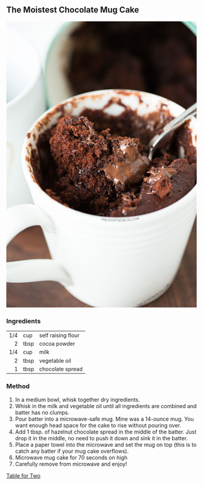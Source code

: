 ## The Moistest Chocolate Mug Cake

![MoistestChocolateMugCake](./assets/MoistestChocolateMugCake.jpg)

### Ingredients

|      |      |                    |
| ---: | ---- | ------------------ |
|  1/4 | cup  | self raising flour |
|    2 | tbsp | cocoa powder       |
|  1/4 | cup  | milk               |
|    2 | tbsp | vegetable oil      |
|    1 | tbsp | chocolate spread   |

### Method

1. In a medium bowl, whisk together dry ingredients.
2. Whisk in the milk and vegetable oil until all ingredients are combined and batter has no clumps.
3. Pour batter into a microwave-safe mug. Mine was a 14-ounce mug. You want enough head space for the cake to rise without pouring over.
4. Add 1 tbsp. of hazelnut chocolate spread in the middle of the batter. Just drop it in the middle, no need to push it down and sink it in the batter.
5. Place a paper towel into the microwave and set the mug on top (this is to catch any batter if your mug cake overflows).
6. Microwave mug cake for 70 seconds on high
7. Carefully remove from microwave and enjoy!

[Table for Two](http://www.tablefortwoblog.com/the-moistest-chocolate-mug-cake)